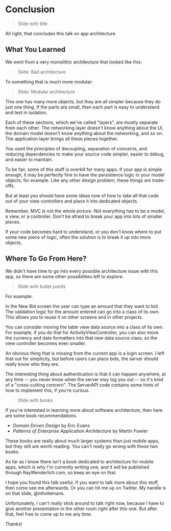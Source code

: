 # Conclusion

> Slide with title

All right, that concludes this talk on app architecture.

## What You Learned

We went from a very monolithic architecture that looked like this:

> Slide: Bad architecture

To something that is much more modular:

> Slide: Modular architecture

This one has many more objects, but they are all simpler because they do just one thing. If the parts are small, then each part is easy to understand and test in isolation.

Each of these sections, which we've called "layers", are mostly separate from each other. The networking layer doesn't know anything about the UI, the domain model doesn't know anything about the networking, and so on. The application layer brings all these pieces together.

You used the principles of decoupling, separation of concerns, and reducing dependencies to make your source code simpler, easier to debug, and easier to maintain.

To be fair, some of this stuff is overkill for many apps. If your app is simple enough, it may be perfectly fine to have the persistence logic in your model objects, for example. Like any other design problem, these things are trade-offs. 

But at least you should have some ideas now of how to take all that code out of your view controllers and place it into dedicated objects.

Remember, MVC is not the whole picture. Not everything has to be a model, a view, or a controller. Don’t be afraid to break your app into lots of smaller pieces.

If your code becomes hard to understand, or you don't know where to put some new piece of logic, often the solution is to break it up into more objects.

## Where To Go From Here?

We didn't have time to go into every possible architecture issue with this app, so there are some other possibilities left to explore.

> Slide with bullet points

For example:

In the New Bid screen the user can type an amount that they want to bid. The validation logic for the amount entered can go into a class of its own. This allows you to reuse it on other screens and in other projects.

You can consider moving the table view data source into a class of its own. For example, if you do that for ActivityViewController, you can also move the currency and date formatters into that new data source class, so the view controller becomes even smaller.

An obvious thing that is missing from the current app is a login screen. I left that out for simplicity, but before users can place bids, the server should really know who they are.

The interesting thing about authentication is that it can happen anywhere, at any time -- you never know when the server may log you out -- so it's kind of a "cross-cutting concern". The ServerAPI code contains some hints of how to implement this, if you're curious.

> Slide with books

If you're interested in learning more about software architecture, then here are some book recommendations. 

- *Domain Driven Design* by Eric Evans
- *Patterns of Enterprise Application Architecture* by Martin Fowler

These books are really about much larger systems than just mobile apps, but they still are worth reading. You can't really go wrong with these two books.

As far as I know there isn't a book dedicated to architecture for mobile apps, which is why I'm currently writing one, and it will be published through RayWenderlich.com, so keep an eye on that.

I hope you found this talk useful. If you want to talk more about this stuff, then come see me afterwards. Or you can hit me up on Twitter. My handle is on that slide, @mhollemans.

Unfortunately, I can't really stick around to talk right now, because I have to give another presentation in the other room right after this one. But after that, feel free to come up to me any time.

Thanks!
